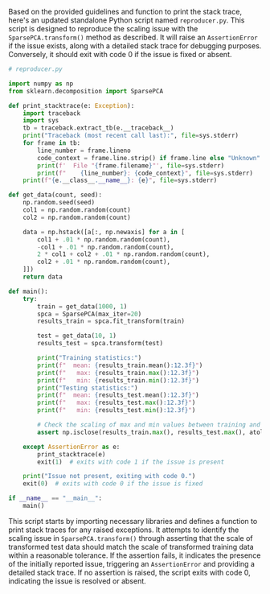 Based on the provided guidelines and function to print the stack trace, here's an updated standalone Python script named `reproducer.py`. This script is designed to reproduce the scaling issue with the `SparsePCA.transform()` method as described. It will raise an `AssertionError` if the issue exists, along with a detailed stack trace for debugging purposes. Conversely, it should exit with code 0 if the issue is fixed or absent.

```python
# reproducer.py

import numpy as np
from sklearn.decomposition import SparsePCA

def print_stacktrace(e: Exception):
    import traceback
    import sys
    tb = traceback.extract_tb(e.__traceback__)
    print("Traceback (most recent call last):", file=sys.stderr)
    for frame in tb:
        line_number = frame.lineno
        code_context = frame.line.strip() if frame.line else "Unknown"
        print(f'  File "{frame.filename}"', file=sys.stderr)
        print(f"    {line_number}: {code_context}", file=sys.stderr)
    print(f"{e.__class__.__name__}: {e}", file=sys.stderr)

def get_data(count, seed):
    np.random.seed(seed)
    col1 = np.random.random(count)
    col2 = np.random.random(count)

    data = np.hstack([a[:, np.newaxis] for a in [
        col1 + .01 * np.random.random(count),
        -col1 + .01 * np.random.random(count),
        2 * col1 + col2 + .01 * np.random.random(count),
        col2 + .01 * np.random.random(count),
    ]])
    return data

def main():
    try:
        train = get_data(1000, 1)
        spca = SparsePCA(max_iter=20)
        results_train = spca.fit_transform(train)

        test = get_data(10, 1)
        results_test = spca.transform(test)

        print("Training statistics:")
        print(f"  mean: {results_train.mean():12.3f}")
        print(f"   max: {results_train.max():12.3f}")
        print(f"   min: {results_train.min():12.3f}")
        print("Testing statistics:")
        print(f"  mean: {results_test.mean():12.3f}")
        print(f"   max: {results_test.max():12.3f}")
        print(f"   min: {results_test.min():12.3f}")

        # Check the scaling of max and min values between training and testing results
        assert np.isclose(results_train.max(), results_test.max(), atol=0.1) and np.isclose(results_train.min(), results_test.min(), atol=0.1), "Test results scale not matching training results scale."

    except AssertionError as e:
        print_stacktrace(e)
        exit(1)  # exits with code 1 if the issue is present

    print("Issue not present, exiting with code 0.")
    exit(0)  # exits with code 0 if the issue is fixed

if __name__ == "__main__":
    main()
```
This script starts by importing necessary libraries and defines a function to print stack traces for any raised exceptions. It attempts to identify the scaling issue in `SparsePCA.transform()` through asserting that the scale of transformed test data should match the scale of transformed training data within a reasonable tolerance. If the assertion fails, it indicates the presence of the initially reported issue, triggering an `AssertionError` and providing a detailed stack trace. If no assertion is raised, the script exits with code 0, indicating the issue is resolved or absent.